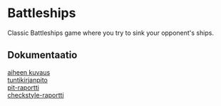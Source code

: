 # Battleships
Classic Battleships game where you try to sink your opponent's ships.

## Dokumentaatio 
[aiheen kuvaus](dokumentaatio/aiheenKuvausJaRakenne.md)  
[tuntikirjanpito](dokumentaatio/tuntikirjanpito.md)  
[pit-raportti](https://htmlpreview.github.io/?https://github.com/Sadelise/Battleships/blob/master/dokumentaatio/pit/201702101108/index.html)  
[checkstyle-raportti](https://htmlpreview.github.io/?https://github.com/Sadelise/Battleships/blob/master/dokumentaatio/checkstyle/checkstyle.html)  
